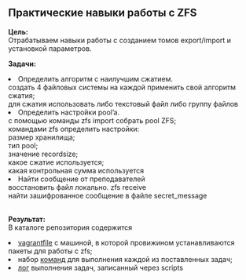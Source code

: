 ## Практические навыки работы с ZFS

**Цель:**<br>
Отрабатываем навыки работы с созданием томов export/import и установкой параметров. 

**Задачи:**<br>
<li> Определить алгоритм с наилучшим сжатием.<br>
  создать 4 файловых системы на каждой применить свой алгоритм сжатия;<br>
  для сжатия использовать либо текстовый файл либо группу файлов</li>
<li> Определить настройки pool’a.<br>
  с помощью команды zfs import собрать pool ZFS;<br>
  командами zfs определить настройки:<br>
  размер хранилища;<br>
  тип pool;<br>
  значение recordsize;<br>
  какое сжатие используется;<br>
  какая контрольная сумма используется<br></li>
<li> Найти сообщение от преподавателей<br>
  восстановить файл локально. zfs receive<br>
  найти зашифрованное сообщение в файле secret_message</li><br>
  
**Результат:**<br>
  В каталоге репозитория содержится
  <li> <a href="./Vagrantfile">vagrantfile</a> с машиной, в которой провижином устанавливаются пакеты для работы с zfs;</li>
  <li> набор <a href="./result.txt">команд</a> для выполнения каждой из поставленных задач;</li>
  <li> <a href="./otus_zfs.log">лог</a> выполнения задач, записанный через scripts</li>
